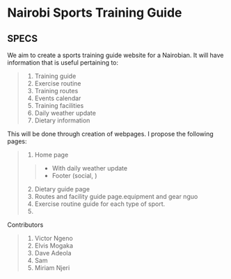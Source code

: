 # Nairobi Sports Training Guide

## SPECS
We aim to create a sports training guide website for a Nairobian. It will have information
that is useful pertaining to:
> 1. Training guide
> 2. Exercise routine
> 3. Training routes
> 4. Events calendar
> 5. Training facilities
> 6. Daily weather update
> 7. Dietary information

This will be done through creation of webpages. I propose the following pages:
> 1. Home page
> > * With daily weather update
> > * Footer (social, )
> 2. Dietary guide page
> 3. Routes and facility guide page.equipment and gear nguo
> 4. Exercise routine guide for each type of sport.
> 5.

Contributors
> 1. Victor Ngeno
> 2. Elvis Mogaka
> 3. Dave Adeola
> 4. Sam
> 5. Miriam Njeri
